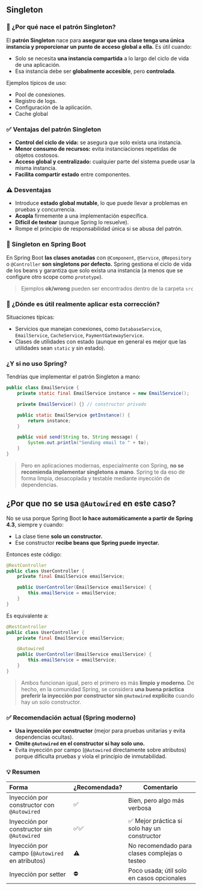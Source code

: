 ## Singleton

### 🧠 ¿Por qué nace el patrón Singleton?

El **patrón Singleton** nace para **asegurar que una clase tenga una única instancia y proporcionar un punto de acceso global a ella.** Es útil cuando:

- Solo se necesita **una instancia compartida** a lo largo del ciclo de vida de una aplicación.
- Esa instancia debe ser **globalmente accesible**, pero **controlada**.

Ejemplos típicos de uso:
- Pool de conexiones.
- Registro de logs.
- Configuración de la aplicación.
- Cache global

### ✅ Ventajas del patrón Singleton
- **Control del ciclo de vida:** se asegura que solo exista una instancia.
- **Menor consumo de recursos:** evita instanciaciones repetidas de objetos costosos.
- **Acceso global y centralizado:** cualquier parte del sistema puede usar la misma instancia.
- **Facilita compartir estado** entre componentes.

### ⚠️ Desventajas
- Introduce **estado global mutable**, lo que puede llevar a problemas en pruebas y concurrencia.
- **Acopla** firmemente a una implementación específica.
- **Difícil de testear** (aunque Spring lo resuelve).
- Rompe el principio de responsabilidad única si se abusa del patrón.

### 🌱 Singleton en Spring Boot
En Spring Boot **las clases anotadas** con `@Component`, `@Service`, `@Repository` o `@Controller` **son singletons por defecto.** 
Spring gestiona el ciclo de vida de los beans y garantiza que solo exista una instancia 
(a menos que se configure otro scope como `prototype`).

> Ejemplos **ok/wrong** pueden ser encontrados dentro de la carpeta `src`

### 🧪 ¿Dónde es útil realmente aplicar esta corrección?
Situaciones típicas:
- Servicios que manejan conexiones, como `DatabaseService`, `EmailService`, `CacheService`, `PaymentGatewayService`.
- Clases de utilidades con estado (aunque en general es mejor que las utilidades sean `static` y sin estado).

### ¿Y si no uso Spring?
Tendrías que implementar el patrón Singleton a mano:

```java
public class EmailService {
    private static final EmailService instance = new EmailService();

    private EmailService() {} // constructor privado

    public static EmailService getInstance() {
        return instance;
    }

    public void send(String to, String message) {
        System.out.println("Sending email to " + to);
    }
}
```
> Pero en aplicaciones modernas, especialmente con Spring, **no se recomienda implementar singletons a mano**. Spring te da eso de forma limpia, desacoplada y testable mediante inyección de dependencias.

## ¿Por que no se usa `@Autowired` en este caso?
No se usa porque Spring Boot **lo hace automáticamente a partir de Spring 4.3**, siempre y cuando:
- La clase tiene **solo un constructor.**
- Ese constructor **recibe beans que Spring puede inyectar.**

Entonces este código: 
```java
@RestController
public class UserController {
    private final EmailService emailService;

    public UserController(EmailService emailService) {
        this.emailService = emailService;
    }
}
```
Es equivalente a: 
```java
@RestController
public class UserController {
    private final EmailService emailService;

    @Autowired
    public UserController(EmailService emailService) {
        this.emailService = emailService;
    }
}
```
> Ambos funcionan igual, pero el primero es más **limpio y moderno**. De hecho, en la comunidad Spring, se considera **una 
buena práctica preferir la inyección por constructor sin `@Autowired` explícito** cuando hay un solo constructor.

### ✅ Recomendación actual (Spring moderno)
- **Usa inyección por constructor** (mejor para pruebas unitarias y evita dependencias ocultas).
- **Omite `@Autowired` en el constructor si hay solo uno.**
- Evita inyección por campo (`@Autowired` directamente sobre atributos) porque dificulta pruebas y viola el principio de inmutabilidad.

### 💡 Resumen
| **Forma** | **¿Recomendada?** | **Comentario** |
| :--- | --- | --- |
| Inyección por constructor con `@Autowired` | ✅ | Bien, pero algo más verbosa |
| Inyección por constructor sin `@Autowired` | ✅✅ | ✅ Mejor práctica si solo hay un constructor |
| Inyección por campo (`@Autowired` en atributos) | ⚠️ | No recomendado para clases complejas o testeo |
| Inyección por setter | ⛔ | Poco usada; útil solo en casos opcionales |
